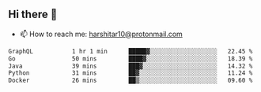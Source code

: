 ## Hi there 👋
- 📫 How to reach me: harshitar10@protonmail.com  
<!--START_SECTION:waka-->

```txt
GraphQL           1 hr 1 min      █████▓░░░░░░░░░░░░░░░░░░░   22.45 %
Go                50 mins         ████▓░░░░░░░░░░░░░░░░░░░░   18.39 %
Java              39 mins         ███▓░░░░░░░░░░░░░░░░░░░░░   14.32 %
Python            31 mins         ██▓░░░░░░░░░░░░░░░░░░░░░░   11.24 %
Docker            26 mins         ██▒░░░░░░░░░░░░░░░░░░░░░░   09.60 %
```

<!--END_SECTION:waka-->

<!--
**hharshitarora/hharshitarora** is a ✨ _special_ ✨ repository because its `README.md` (this file) appears on your GitHub profile.

Here are some ideas to get you started:

- 🔭 I’m currently working on ...
- 🌱 I’m currently learning ...
- 👯 I’m looking to collaborate on ...
- 🤔 I’m looking for help with ...
- 💬 Ask me about ...
- 📫 How to reach me: ...
- 😄 Pronouns: ...
- ⚡ Fun fact: ...
-->
